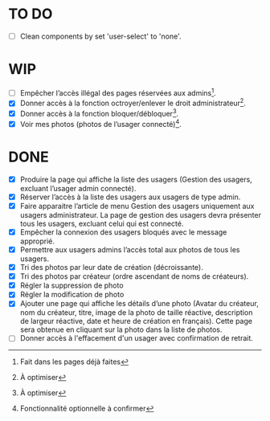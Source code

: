 # TO DO
- [ ] Clean components by set 'user-select' to 'none'.

# WIP
- [ ] Empêcher l’accès illégal des pages réservées aux admins[^2].
- [x] Donner accès à la fonction octroyer/enlever le droit administrateur[^1].
- [x] Donner accès à la fonction bloquer/débloquer[^1].
- [x] Voir mes photos (photos de l’usager connecté)[^4].

# DONE
- [x] Produire la page qui affiche la liste des usagers (Gestion des usagers, excluant l’usager admin connecté).
- [x] Réserver l’accès à la liste des usagers aux usagers de type admin.
- [x] Faire apparaitre l’article de menu Gestion des usagers uniquement aux usagers administrateur. La page de gestion des usagers devra présenter tous les usagers, excluant celui qui est connecté.
- [x] Empêcher la connexion des usagers bloqués avec le message approprié.
- [x] Permettre aux usagers admins l’accès total aux photos de tous les usagers.
- [x] Tri des photos par leur date de création (décroissante).
- [x] Tri des photos par créateur (ordre ascendant de noms de créateurs).
- [X] Régler la suppression de photo
- [X] Régler la modification de photo
- [X] Ajouter une page qui affiche les détails d’une photo (Avatar du créateur, nom du créateur, titre, image de la photo de taille réactive,
description de largeur réactive, date et heure de création en français). Cette page sera obtenue en cliquant sur la photo dans la liste de photos.
- [ ] Donner accès à l'effacement d'un usager avec confirmation de retrait.

[^1]: À optimiser
[^2]: Fait dans les pages déjà faites
[^4]: Fonctionnalité optionnelle à confirmer

